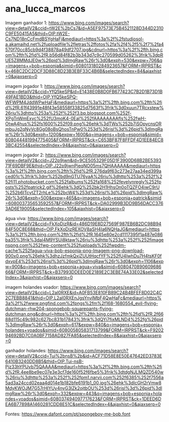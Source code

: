 # ana_lucca_marcos
Imagem ganhador 1: https://www.bing.com/images/search?view=detailV2&ccid=tW2E%2bCs7&id=A5EF97573E75B4521128D344D2310C9FE50415A5&thid=OIP.tW2E-Cs7ND18nCcFmdBSYgHaFj&mediaurl=https%3a%2f%2fstudiosol-a.akamaihd.net%2fuploadfile%2fletras%2ffotos%2fa%2f4%2f5%2f7%2fa4570f70cc85cb9d4f38878a49df2707.jpg&cdnurl=https%3a%2f%2fth.bing.com%2fth%2fid%2fR.b56d84f82b3b343d7c9c270599d05262%3frik%3dpRUE5Z8MMdJE0w%26pid%3dImgRaw%26r%3d0&exph=530&expw=706&q=imagens++bob+esponja&simid=608013180284923657&FORM=IRPRST&ck=468C2DC2DCF3D88C8D23B3EBF33C4B6B&selectedIndex=84&ajaxhist=0&ajaxserp=0 

imagem jogador 1: https://www.bing.com/images/search?view=detailV2&ccid=YfQ5keSP&id=E1438E0B8D0FB677423C7B2D1B73D1B49FAE1BD3&thid=OIP.YfQ5keSPQ-WFWPM4JddWPwHaFj&mediaurl=https%3a%2f%2fth.bing.com%2fth%2fid%2fR.61f43991e48f43e58558f33825d7563f%3frik%3d0xuun7TRcxstew%26riu%3dhttp%253a%252f%252f3.bp.blogspot.com%252f-XPgTnWmExyc%252fU3moK4-0EaI%252fAAAAAAAAfls%252fwH-OtwA4hus%252fs1600%252f09.png%26ehk%3dTWs%252b7iSOpycnsORmbuJg2qNyVc8Gg08oBsQhosTnPw0%253d%26risl%3d%26pid%3dImgRaw%26r%3d0&exph=1200&expw=1600&q=imagens++bob+esponja&simid=608044481994775405&FORM=IRPRST&ck=C653BF87F8FFDF4D1EE84EC83BC42554&selectedIndex=94&ajaxhist=0&ajaxserp=0 

imagem jogador 2: https://www.bing.com/images/search?view=detailV2&ccid=J22p9jwn&id=9CE505329F05D1F3900D68B2BE539371F69DBF9E&thid=OIP.J22p9jwnPieqNO05ms7QHAAAAA&mediaurl=https%3a%2f%2fth.bing.com%2fth%2fid%2fR.276da9f63c273e27aa34ed399aced01c%3frik%3dnr%252bd9nGTU76yaA%26riu%3dhttp%253a%252f%252fi11.photobucket.com%252falbums%252fa168%252fevelynregly%252fposts%252fpatrick2.gif%26ehk%3dQ%252bk2H1HhsOn0oTQZFO4iwC9rU%252b6ITcytZT2rhLe%252bcW4%253d%26risl%3d%26pid%3dImgRaw%26r%3d0&exph=500&expw=465&q=imagens+bob+esponja+patrick&simid=608003735653592557&FORM=IRPRST&ck=DA02999B3DD9B56DACC3763AD6E19005&selectedIndex=105&ajaxhist=0&ajaxserp=0 


água viva: https://www.bing.com/images/search?view=detailV2&ccid=FkXoDizR&id=486D19E8D27569F987EB6B2DC98B9484F50C8E68&thid=OIP.FkXoDizREXOV8aSH4Ia6NQHaJG&mediaurl=https%3a%2f%2fth.bing.com%2fth%2fid%2fR.1645e80e2cd1117395f1a487e086ba35%3frik%3daI4M9YSUi8ktaw%26riu%3dhttp%253a%252f%252fimagenspng.com%252fwp-content%252fuploads%252fwpdm-cache%252fagua-viva-bob-esponja-png-Imagem-png-download-900x0.png%26ehk%3dhzJzfmkQxjZUUtHqcfYF%252fU4IwhDu7H4tsKF0fdxvpE4%253d%26risl%3d%26pid%3dImgRaw%26r%3d0&exph=1106&expw=900&q=imagens+bob+esponja+agua+viva&simid=608047089060968666&FORM=IRPRST&ck=B37993DDEED0E2189E2C3EBE74A33E02&selectedIndex=3&ajaxhist=0&ajaxserp=0 

imagem holandes voador: https://www.bing.com/images/search?view=detailV2&ccid=L2aI0RXE&id=A0FB53E810FB89C24B4BFEF8D02C4C2C7EBB8841&thid=OIP.L2aI0RXEnJgsYnvIMbF4QwHaFc&mediaurl=https%3a%2f%2fwww.pngfind.com%2fpngs%2fm%2f168-1680554_evil-flying-dutchman-rhw204-spongebob-squarepants-flying-dutchman.png&cdnurl=https%3a%2f%2fth.bing.com%2fth%2fid%2fR.2f6688d115c49c982c627bc831b17843%3frik%3dQYi7fixMLND4%252fg%26pid%3dImgRaw%26r%3d0&exph=617&expw=840&q=imagens+bob+esponja+holandes+voados&simid=608005805831713799&FORM=IRPRST&ck=F920294692BD7C0A0BF7158AD827FA85&selectedIndex=8&ajaxhist=0&ajaxserp=0 

ganhador holandes: https://www.bing.com/images/search?view=detailV2&ccid=Tui%2bnsB%2b&id=ACF71D58E8E50E47642ED3783E6410B3240DD8B5&thid=OIP.Tui-nsB-Pjz33hYPUvb75QAAAA&mediaurl=https%3a%2f%2fth.bing.com%2fth%2fid%2fR.4ee8be9ec07e3e3cf7de160f52f6fbe5%3frik%3dtdgNJLMQZD540w%26riu%3dhttp%253a%252f%252fpm1.narvii.com%252f6385%252f7556a5ad3a24ccd02eaa4d014e1b182bfe6191b1_00.jpg%26ehk%3dIcGH2rVmw8MdyKWOJM7G57rHlYUy4nyG3lZk2ojtbOU%253d%26risl%3d%26pid%3dImgRaw%26r%3d0&exph=332&expw=443&q=imagens+bob+esponja+holandes+voados&simid=608037494097717623&FORM=IRPRST&ck=1DEED6DEA6B77898A1460281CDD8E51C&selectedIndex=4&ajaxhist=0&ajaxserp=0 

Fontes: https://www.dafont.com/pt/spongeboy-me-bob.font 

